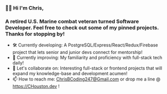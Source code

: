 ### 👋🏾 Hi I'm Chris,
### A retired U.S. Marine combat veteran turned Software Developer. Feel free to check out some of my pinned projects. Thanks for stopping by!

- 🛠 Currently developing: A PostgreSQL/Express/React/Redux/Firebase project that lets senior and junior devs connect for mentorship!
- 🌱 Currently improving: My familiarity and proficiency with full-stack tech daily!
- 🤝 Let's collaborate on: Interesting full-stack or frontend projects that will expand my knowledge-base and development acumen!
- 📫 How to reach me: ChrisBCoding247@Gmail.com or drop me a line @ https://CHouston.dev !


